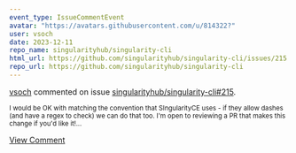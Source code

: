 ```yaml
---
event_type: IssueCommentEvent
avatar: "https://avatars.githubusercontent.com/u/814322?"
user: vsoch
date: 2023-12-11
repo_name: singularityhub/singularity-cli
html_url: https://github.com/singularityhub/singularity-cli/issues/215
repo_url: https://github.com/singularityhub/singularity-cli
---
```


<a href='https://github.com/vsoch' target='_blank'>vsoch</a> commented on issue <a href='https://github.com/singularityhub/singularity-cli/issues/215' target='_blank'>singularityhub/singularity-cli#215</a>.

<small>I would be OK with matching the convention that SIngularityCE uses - if they allow dashes (and have a regex to check) we can do that too. I'm open to reviewing a PR that makes this change if you'd like it!...</small>

<a href='https://github.com/singularityhub/singularity-cli/issues/215' target='_blank'>View Comment</a>
